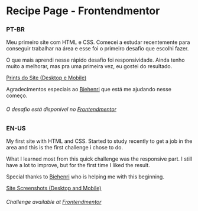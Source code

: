 # Recipe Page - Frontendmentor

### PT-BR
Meu primeiro site com HTML e CSS. Comecei a estudar recentemente para conseguir trabalhar na área e esse foi o primeiro desafio que escolhi fazer.

O que mais aprendi nesse rápido desafio foi responsividade. Ainda tenho muito a melhorar, mas pra uma primeira vez, eu gostei do resultado.

[Prints do Site (Desktop e Mobile)](https://imgur.com/a/HokpjUQ)

Agradecimentos especiais ao [Biehenri](https://github.com/biehenri) que está me ajudando nesse começo.

###### O desafio está disponível no [Frontendmentor](https://www.frontendmentor.io/)

### EN-US

My first site with HTML and CSS. Started to study recently to get a job in the area and this is the first challenge i chose to do.

What I learned most from this quick challenge was the responsive part. I still have a lot to improve, but for the first time I liked the result.

Special thanks to [Biehenri](https://github.com/biehenri) who is helping me with this beginning.

[Site Screenshots (Desktop and Mobile)](https://imgur.com/a/HokpjUQ)

###### Challenge available at [Frontendmentor](https://www.frontendmentor.io/)
